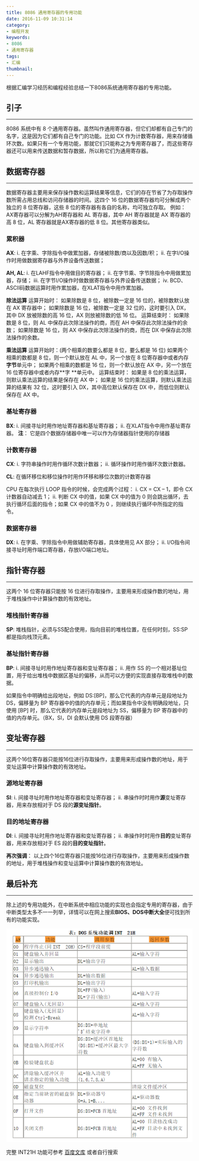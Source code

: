 ```yaml
---
title: 8086 通用寄存器的专用功能
date: 2016-11-09 10:31:14
category:
- 编程开发
keywords:
- 8086
- 通用寄存器
tags:
- 汇编
thumbnail:
---
```


根据汇编学习经历和编程经验总结一下8086系统通用寄存器的专用功能。

<!--more-->

## 引子

***

8086 系统中有 8 个通用寄存器。虽然叫作通用寄存器，但它们却都有自己专门的名字，这是因为它们都有自己专门的功能。比如 CX 作为计数寄存器，用来存储循环次数。如果只有一个专用功能，那就它们只能称之为专用寄存器了，而这些寄存器还可以用来传送数据和暂存数据，所以称它们为通用寄存器。

## 数据寄存器
***
数据寄存器主要用来保存操作数和运算结果等信息，它们的存在节省了为存取操作数所需占用总线和访问存储器的时间。这四个 16 位的数据寄存器均可分解成两个独立的 8 位寄存器，这些 8 位的寄存器有各自的名称，均可独立存取。
例如：AX寄存器可以分解为AH寄存器和 AL 寄存器，其中 AH 寄存器就是 AX 寄存器的高 8 位，AL 寄存器就是AX寄存器的低 8 位。其他寄存器类似。

### 累积器

**AX**:
i. 在字乘、字除指令中做累加器，存储被除数/商以及因数/积；
ii. 在字I/O操作时用做数据寄存器与外界设备传送数据；

**AH, AL**:
i. 在LAHF指令中用做目的寄存器；
ii. 在字节乘、字节除指令中用做累加器，存储；
iii. 在字节I/O操作时做数据寄存器与外界设备传送数据；
iv. BCD、ASCII码数据运算时用作累加器，在XLAT指令中用作累加器。

**除法运算**
运算开始时：
如果除数是 8  位，被除数一定是 16 位的，被除数默认放在 AX 寄存器中；
如果除数是 16 位，被除数一定是 32 位的，这时要引入 DX，其中 DX 放被除数的高 16 位，AX 则放被除数的低 16 位。
运算结束时：
如果除数是 8  位，则 AL 中保存此次除法操作的商，而在 AH 中保存此次除法操作的余数；
如果除数是 16 位，则 AX 中保存此次除法操作的商，而在 DX 中保存此次除法操作的余数。

**乘法运算**
运算开始时：(两个相乘的数要么都是 8 位，要么都是 16 位)
如果两个相乘的数都是 8  位，则一个默认放在 AL 中，另一个放在 8  位寄存器中或者内存**字节**单元中；
如果两个相乘的数都是 16 位，则一个默认放在 AX 中，另一个放在 16 位寄存器中或者内存**字  **单元中。
运算结束时：
如果是 8  位的乘法运算，则默认乘法运算的结果是保存在 AX 中；
如果是 16 位的乘法运算，则默认乘法运算的结果有 32 位，这时要引入 DX，其中高位默认保存在 DX 中，而低位则默认保存在 AX 中。

### 基址寄存器

**BX**:
i. 间接寻址时用作地址寄存器和基址寄存器；
ii. 在XLAT指令中用作基址寄存器。
**注**：
它是四个数据存储器中唯一可以作为存储器指针使用的存储器

### 计数寄存器

**CX**:
i. 字符串操作时用作循环次数计数器；
ii. 循环操作时用作循环次数计数器。

**CL**:
在循环移位和移位操作时用作环移和移位次数的计数寄存器

CPU 在每次执行 LOOP 指令的时候，会完成两个过程：
i. CX = CX – 1，即令 CX 计数器自动减去 1；
ii. 判断 CX 中的值，如果 CX 中的值为 0 则会跳出循环，去执行循环后面的指令；如果 CX 中的值不为 0 ，则继续执行循环中所指定的指令。

### 数据寄存器

**DX**:
i. 在字乘、字除指令中用做辅助寄存器，具体使用见 AX 部分；
ii. I/O指令间接寻址时用作端口寄存器，存放I/O端口地址。

## 指针寄存器
***
这两个 16 位寄存器只能按 16 位进行存取操作，主要用来形成操作数的地址，用于堆栈操作中计算操作数的有效地址。

### 堆栈指针寄存器

**SP**:
堆栈指针，必须与SS配合使用，指向目前的堆栈位置，在任何时刻，SS:SP 都是指向栈顶元素。

### 基址指针寄存器

**BP**:
i. 间接寻址时用作地址寄存器和变址寄存器；
ii. 用作 SS 的一个相对基址位置，用于给出堆栈中数据区基址的偏移，从而可以方便的实现直接存取堆栈中的数据。

如果指令中明确给出段地址，例如 DS:[BP]，那么它代表的内存单元是段地址为 DS，偏移量为 BP 寄存器中的值的内存单元；而如果指令中没有明确段地址，只使用 [BP] 时，那么它代表的内存单元是段地址为 SS，偏移量为 BP 寄存器中的值的内存单元。（BX，SI，DI 会默认使用 DS 段寄存器）

## 变址寄存器
***
这两个16位寄存器只能按16位进行存取操作，主要用来形成操作数的地址，用于变址运算中计算操作数的有效地址。

### 源地址寄存器

**SI**:
i. 间接寻址时用作地址寄存器和变址寄存器；
ii. 串操作时时用作**源**变址寄存器，用来存放相对于 DS 段的**源变址指针**。

### 目的地址寄存器

**DI**:
i. 间接寻址时用作地址寄存器和变址寄存器；
ii. 串操作时时用作**目的**变址寄存器，用来存放相对于 ES 段的**目的变址指针**。

**再次强调**：
以上四个16位寄存器只能按16位进行存取操作，主要用来形成操作数的地址，用于堆栈操作和变址运算中计算操作数的有效地址。

## 最后补充
***
除上述的专用功能外，在中断系统中相应功能的实现也会指定专用的寄存器，由于中断类型太多不一一列举，详情可以在网上搜索**BIOS、DOS中断大全**便可找到所有的功能实现。

![INT21H](https://raw.githubusercontent.com/Evandoz/blob/master/Assembly/int21h.png)

完整 INT21H 功能可参考 [百度文库](http://wenku.baidu.com/link?url=SIa3cwuKcvxXclwPsgohSyBEKJQn3nRL3msqEo8_vu3ZxubIhBXeqYFqASuGcHmcf_Ca_Ami4_4Lm6eR0Ie0blJHuo0U644a7y-GldyHn9C) 或者自行搜索
